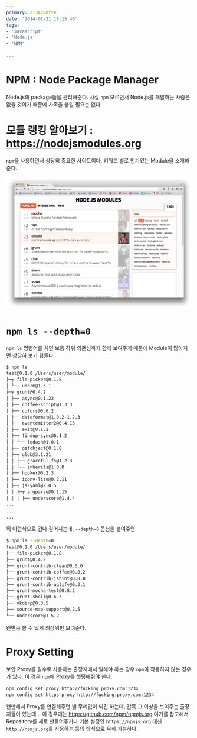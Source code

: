 ```yaml
---
primary: 3134c8df2e
date: '2014-01-21 18:15:40'
tags:
- 'Javascript'
- 'Node.js'
- 'NPM'

---
```


NPM : Node Package Manager
========================================
Node.js의 package들을 관리해준다. 사실 `npm` 모르면서 Node.js를 개발하는 사람은 없을 것이기 때문에 사족을 붙일 필요는 없다.


모듈 랭킹 알아보기 : <https://nodejsmodules.org>
=============================================
`npm`을 사용하면서 상당히 중요한 사이트이다. 키워드 별로 인기있는 Module을 소개해준다.

![Module Ranking](/files/captures/20140121/174542.png)


`npm ls --depth=0`
========================================
`npm ls` 명령어를 치면 보통 하위 의존성까지 함께 보여주기 때문에 Module이 많아지면 상당히 보기 힘들다.

```sh
$ npm ls
test@0.1.0 /Users/user/module/
├─┬ file-picker@0.1.8
│ └── unorm@1.3.1
├─┬ grunt@0.4.2
│ ├── async@0.1.22
│ ├── coffee-script@1.3.3
│ ├── colors@0.6.2
│ ├── dateformat@1.0.2-1.2.3
│ ├── eventemitter2@0.4.13
│ ├── exit@0.1.2
│ ├─┬ findup-sync@0.1.2
│ │ └── lodash@1.0.1
│ ├── getobject@0.1.0
│ ├─┬ glob@3.1.21
│ │ ├── graceful-fs@1.2.3
│ │ └── inherits@1.0.0
│ ├── hooker@0.2.3
│ ├── iconv-lite@0.2.11
│ ├─┬ js-yaml@2.0.5
│ │ ├─┬ argparse@0.1.15
│ │ │ ├── underscore@1.4.4
...
...
...
```

뭐 이런식으로 겁나 길어지는데, `--depth=0` 옵션을 붙여주면

```sh
$ npm ls --depth=0
test@0.1.0 /Users/user/module/
├── file-picker@0.1.8
├── grunt@0.4.2
├── grunt-contrib-clean@0.5.0
├── grunt-contrib-coffee@0.8.2
├── grunt-contrib-jshint@0.8.0
├── grunt-contrib-uglify@0.3.1
├── grunt-mocha-test@0.8.2
├── grunt-shell@0.6.3
├── mkdirp@0.3.5
├── source-map-support@0.2.5
└── underscore@1.5.2
```

왠만큼 볼 수 있게 최상위만 보여준다.


Proxy Setting
=============================================
보안 Proxy를 필수로 사용하는 출장지에서 일해야 하는 경우 `npm`이 작동하지 않는 경우가 있다. 이 경우 `npm`에 Proxy를 셋팅해줘야 한다.

```sh
npm config set proxy http://fucking.proxy.com:1234
npm config set https-proxy http://fucking.proxy.com:1234
```

왠만해서 Proxy를 연결해주면 별 무리없이 되긴 하는데, 간혹 그 이상을 보여주는 출장지들이 있는데... 이 경우에는 <https://github.com/npm/npmjs.org> 여기를 참고해서 Repository를 새로 만들어주거나 기본 설정인 `https://npmjs.org` 대신 `http://npmjs.org`를 사용하는 등의 방식으로 우회 가능하다.





